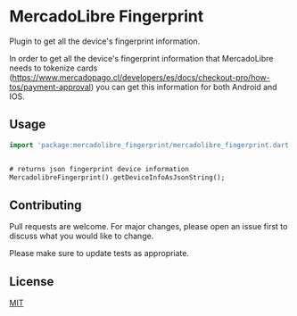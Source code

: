 # MercadoLibre Fingerprint

Plugin to get all the device's fingerprint information.

In order to get all the device's fingerprint information that MercadoLibre needs to tokenize cards (https://www.mercadopago.cl/developers/es/docs/checkout-pro/how-tos/payment-approval) you can get this information for both Android and IOS.

## Usage

```dart
import 'package:mercadolibre_fingerprint/mercadolibre_fingerprint.dart';


# returns json fingerprint device information
MercadolibreFingerprint().getDeviceInfoAsJsonString();

```

## Contributing

Pull requests are welcome. For major changes, please open an issue first
to discuss what you would like to change.

Please make sure to update tests as appropriate.

## License

[MIT](https://choosealicense.com/licenses/mit/)
